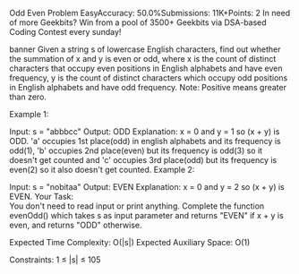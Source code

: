 Odd Even Problem
EasyAccuracy: 50.0%Submissions: 11K+Points: 2
In need of more Geekbits? Win from a pool of 3500+ Geekbits via DSA-based Coding Contest every sunday!

banner
Given a string s of lowercase English characters, find out whether the summation of x and y is even or odd, where x is the count of distinct characters that occupy even positions in English alphabets and have even frequency, y is the count of distinct characters which occupy odd positions in English alphabets and have odd frequency.
Note: Positive means greater than zero.

Example 1:

Input: 
s = "abbbcc"
Output: 
ODD
Explanation: 
x = 0 and y = 1 so (x + y) is ODD. 'a' occupies 1st place(odd) in english alphabets and its frequency is odd(1), 'b' occupies 2nd place(even) but its frequency is odd(3) so it doesn't get counted and 'c' occupies 3rd place(odd) but its frequency is even(2) so it also doesn't get counted.
Example 2:

Input: 
s = "nobitaa"
Output: 
EVEN
Explanation: 
x = 0 and y = 2 so (x + y) is EVEN.
Your Task:  
You don't need to read input or print anything. Complete the function evenOdd() which takes s as input parameter and returns "EVEN"  if  x + y is even, and returns "ODD" otherwise.

Expected Time Complexity: O(|s|)
Expected Auxiliary Space: O(1) 

Constraints:
1 ≤ |s| ≤ 105